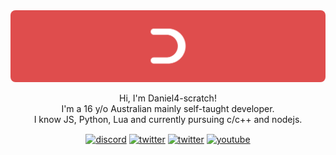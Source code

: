 

<img src="Group 60.png" style="border-radius:8px;">
<p></p> 
<p align="center">
Hi, I'm Daniel4-scratch! <br>
I'm a 16 y/o Australian mainly self-taught developer.<br>
I know JS, Python, Lua and currently pursuing c/c++ and nodejs.<br>
</p>
<p align="center">
<a href="https://discord.com/users/853820912628269088" target="blank"><img align="center" src="https://daniel4-scratch.is-a.dev/assets/icons/discord.png" alt="discord" height="50" width="50" /></a>
<a href="https://x.com/Daniel4Scratch" target="blank"><img align="center" src="https://daniel4-scratch.is-a.dev/assets/icons/twitter.png" alt="twitter" height="50" width="50" /></a>
<a href="https://postlit.dev/users/daniel4scratch" target="blank"><img align="center" src="https://daniel4-scratch.is-a.dev/assets/icons/postlit.png" alt="twitter" height="50" width="50" /></a>
<a href="https://youtube.com/@daniel4-dev" target="blank"><img align="center" src="https://daniel4-scratch.is-a.dev/assets/icons/youtube.png" alt="youtube" height="50" width="50" /></a>
